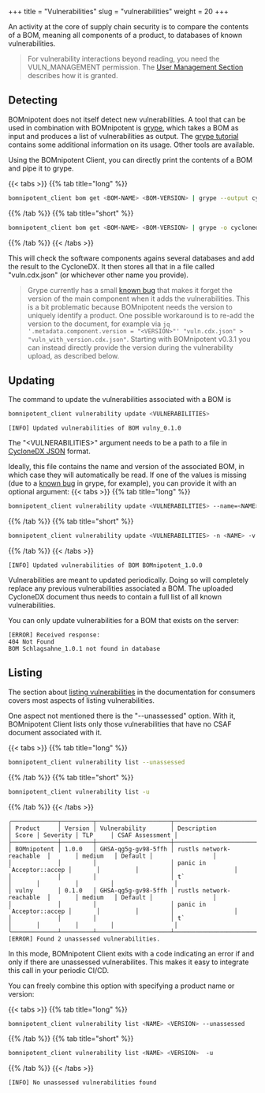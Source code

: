+++
title = "Vulnerabilities"
slug = "vulnerabilities"
weight = 20
+++

An activity at the core of supply chain security is to compare the contents of a BOM, meaning all components of a product, to databases of known vulnerabilities.

> For vulnerability interactions beyond reading, you need the VULN_MANAGEMENT permission. The [User Management Section](/client/manager/user-management/) describes how it is granted.

## Detecting

BOMnipotent does not itself detect new vulnerabilities. A tool that can be used in combination with BOMnipotent is [grype](https://github.com/anchore/grype#installation), which takes a BOM as input and produces a list of vulnerabilities as output. The [grype tutorial](/integration/grype/) contains some additional information on its usage. Other tools are available.

Using the BOMnipotent Client, you can directly print the contents of a BOM and pipe it to grype.

{{< tabs >}}
{{% tab title="long" %}}
```bash
bomnipotent_client bom get <BOM-NAME> <BOM-VERSION> | grype --output cyclonedx-json=./vuln.cdx.json
```
{{% /tab %}}
{{% tab title="short" %}}
```bash
bomnipotent_client bom get <BOM-NAME> <BOM-VERSION> | grype -o cyclonedx-json=./vuln.cdx.json
```
{{% /tab %}}
{{< /tabs >}}

This will check the software components agains several databases and add the result to the CycloneDX. It then stores all that in a file called "vuln.cdx.json" (or whichever other name you provide).

> Grype currently has a small [known bug](https://github.com/anchore/grype/issues/2418) that makes it forget the version of the main component when it adds the vulnerabilities. This is a bit problematic because BOMnipotent needs the version to uniquely identify a product. One possible workaround is to re-add the version to the document, for example via `jq '.metadata.component.version = "<VERSION>"' "vuln.cdx.json" > "vuln_with_version.cdx.json"`. Starting with BOMnipotent v0.3.1 you can instead directly provide the version during the vulnerability upload, as described below.

## Updating

The command to update the vulnerabilities associated with a BOM is
```bash
bomnipotent_client vulnerability update <VULNERABILITIES>
```
``` {wrap="false" title="output"}
[INFO] Updated vulnerabilities of BOM vulny_0.1.0
```

The "\<VULNERABILITIES\>" argument needs to be a path to a file in [CycloneDX JSON](https://cyclonedx.org/) format.

Ideally, this file contains the name and version of the associated BOM, in which case they will automatically be read. If one of the values is missing (due to a [known bug](https://github.com/anchore/grype/issues/2418) in grype, for example), you can provide it with an optional argument:
{{< tabs >}}
{{% tab title="long" %}}
```bash
bomnipotent_client vulnerability update <VULNERABILITIES> --name=<NAME> --version=<VERSION>
```
{{% /tab %}}
{{% tab title="short" %}}
```bash
bomnipotent_client vulnerability update <VULNERABILITIES> -n <NAME> -v <VERSION>
```
{{% /tab %}}
{{< /tabs >}}

``` {wrap="false" title="output"}
[INFO] Updated vulnerabilities of BOM BOMnipotent_1.0.0
```

Vulnerabilities are meant to updated periodically. Doing so will completely replace any previous vulnerabilities associated a BOM. The uploaded CycloneDX document thus needs to contain a full list of all known vulnerabilities.

You can only update vulnerabilities for a BOM that exists on the server:
``` {wrap="false" title="output"}
[ERROR] Received response:
404 Not Found
BOM Schlagsahne_1.0.1 not found in database
```

## Listing

The section about [listing vulnerabilities](/client/consumer/vulnerabilities/) in the documentation for consumers covers most aspects of listing vulnerabilities.

One aspect not mentioned there is the "--unassessed" option. With it, BOMnipotent Client lists only those vulnerabilities that have no CSAF document associated with it.

{{< tabs >}}
{{% tab title="long" %}}
```bash
bomnipotent_client vulnerability list --unassessed
```
{{% /tab %}}
{{% tab title="short" %}}
```bash
bomnipotent_client vulnerability list -u
```
{{% /tab %}}
{{< /tabs >}}

``` {wrap="false" title="output"}
╭─────────────┬─────────┬─────────────────────┬───────────────────────────┬───────┬──────────┬─────────┬─────────────────╮
│ Product     │ Version │ Vulnerability       │ Description               │ Score │ Severity │ TLP     │ CSAF Assessment │
├─────────────┼─────────┼─────────────────────┼───────────────────────────┼───────┼──────────┼─────────┼─────────────────┤
│ BOMnipotent │ 1.0.0   │ GHSA-qg5g-gv98-5ffh │ rustls network-reachable  │       │ medium   │ Default │                 │
│             │         │                     │ panic in `Acceptor::accep │       │          │         │                 │
│             │         │                     │ t`                        │       │          │         │                 │
│ vulny       │ 0.1.0   │ GHSA-qg5g-gv98-5ffh │ rustls network-reachable  │       │ medium   │ Default │                 │
│             │         │                     │ panic in `Acceptor::accep │       │          │         │                 │
│             │         │                     │ t`                        │       │          │         │                 │
╰─────────────┴─────────┴─────────────────────┴───────────────────────────┴───────┴──────────┴─────────┴─────────────────╯
[ERROR] Found 2 unassessed vulnerabilities.
```

In this mode, BOMnipotent Client exits with a code indicating an error if and only if there are unassessed vulnerabilites. This makes it easy to integrate this call in your periodic CI/CD.

You can freely combine this option with specifying a product name or version:

{{< tabs >}}
{{% tab title="long" %}}
```bash
bomnipotent_client vulnerability list <NAME> <VERSION> --unassessed
```
{{% /tab %}}
{{% tab title="short" %}}
```bash
bomnipotent_client vulnerability list <NAME> <VERSION>  -u
```
{{% /tab %}}
{{< /tabs >}}

``` {wrap="false" title="output"}
[INFO] No unassessed vulnerabilities found
```
